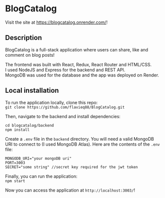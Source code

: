 # BlogCatalog

Visit the site at https://blogcatalog.onrender.com/!

## Description

BlogCatalog is a full-stack application where users can share, like and comment on blog posts! <br>

The frontend was built with React, Redux, React Router and HTML/CSS. <br>
I used NodeJS and Express for the backend and REST API. <br>
MongoDB was used for the database and the app was deployed on Render.

## Local installation

To run the application locally, clone this repo: <br>
`git clone https://github.com/flavieq88/BlogCatalog.git`

Then, navigate to the backend and install dependencies: <br>

```
cd blogcatalog/backend
npm install
```

Create a `.env` file in the `backend` directory. You will need a valid MongoDB URI to connect to (I used MongoDB Atlas). Here are the contents of the `.env` file:

```
MONGODB_URI="your mongoDB uri"
PORT=3003
SECRET="some string" //secret key required for the jwt token
```

Finally, you can run the application: <br>
`npm start`

Now you can access the application at `http://localhost:3003/`!
